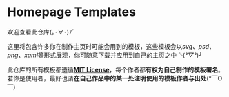# Homepage Templates

欢迎查看此仓库(｡･∀･)ﾉﾞ

这里将包含许多你在制作主页时可能会用到的模板，这些模板会以*svg、psd、png、xaml*等形式展现，你可随意下载并应用到自己的主页之中╰(*°▽°*)╯

此仓库的所有模板都遵循[**MIT License**](./LICENSE)，每个作者都**有权为自己制作的模板署名**。若你是使用者，最好也请**在自己作品中的某一处注明使用的模板作者与出处**(*￣O￣)
